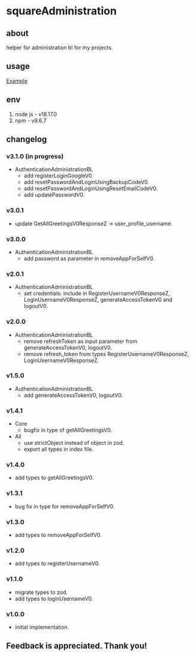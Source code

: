 # squareAdministration

## about

helper for administration bl for my projects.

## usage

[Example](./example.js)

## env

1. node js - v18.17.0
2. npm - v9.6.7

## changelog

### v3.1.0 (in progress)

- AuthenticationAdministrationBL
  - add registerLoginGoogleV0.
  - add resetPasswordAndLoginUsingBackupCodeV0.
  - add resetPasswordAndLoginUsingResetEmailCodeV0.
  - add updatePasswordV0.

### v3.0.1

- update GetAllGreetingsV0ResponseZ -> user_profile_username.

### v3.0.0

- AuthenticationAdministrationBL
  - add password as parameter in removeAppForSelfV0.

### v2.0.1

- AuthenticationAdministrationBL
  - set credentials: include in RegisterUsernameV0ResponseZ, LoginUsernameV0ResponseZ, generateAccessTokenV0 and logoutV0.

### v2.0.0

- AuthenticationAdministrationBL
  - remove refreshToken as input parameter from generateAccessTokenV0, logoutV0.
  - remove refresh_token from types RegisterUsernameV0ResponseZ, LoginUsernameV0ResponseZ.

### v1.5.0

- AuthenticationAdministrationBL
  - add generateAccessTokenV0, logoutV0.

### v1.4.1

- Core
  - bugfix in type of getAllGreetingsV0.
- All
  - use strictObject instead of object in zod.
  - export all types in index file.

### v1.4.0

- add types to getAllGreetingsV0.

### v1.3.1

- bug fix in type for removeAppForSelfV0.

### v1.3.0

- add types to removeAppForSelfV0.

### v1.2.0

- add types to registerUsernameV0.

### v1.1.0

- migrate types to zod.
- add types to loginUsernameV0.

### v1.0.0

- initial implementation.

## Feedback is appreciated. Thank you!
